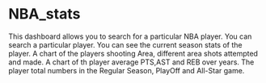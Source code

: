 # NBA_stats
This dashboard allows you to search for a particular NBA player.
You can search a particular player.
You can see the current season stats of the player.
A chart of the players shooting Area, different area shots attempted and made.
A chart of th player average PTS,AST and REB over years.
The player total numbers in the Regular Season, PlayOff and All-Star game.
